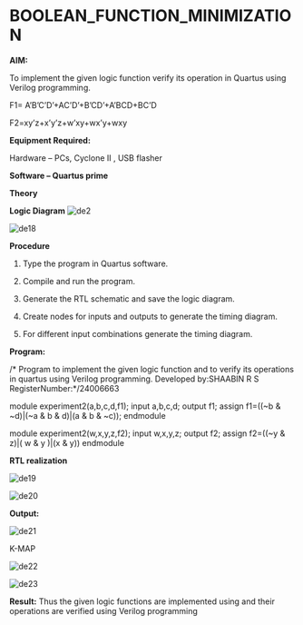 # BOOLEAN_FUNCTION_MINIMIZATION

**AIM:**

To implement the given logic function verify its operation in Quartus using Verilog programming.

F1= A’B’C’D’+AC’D’+B’CD’+A’BCD+BC’D 

F2=xy’z+x’y’z+w’xy+wx’y+wxy

**Equipment Required:**

Hardware – PCs, Cyclone II , USB flasher

**Software – Quartus prime**

**Theory**

**Logic Diagram**
 ![de2](https://github.com/user-attachments/assets/12e4790f-6a58-4c9c-897b-d7a3b570d393)


 ![de18](https://github.com/user-attachments/assets/5642dfc1-152b-4238-9a14-4c0f91cc1b56)

**Procedure**

1.	Type the program in Quartus software.

2.	Compile and run the program.

3.	Generate the RTL schematic and save the logic diagram.

4.	Create nodes for inputs and outputs to generate the timing diagram.

5.	For different input combinations generate the timing diagram.


**Program:**

/* Program to implement the given logic function and to verify its operations in quartus using Verilog programming. 
Developed by:SHAABIN R S RegisterNumber:*/24006663


 module experiment2(a,b,c,d,f1);
 input a,b,c,d;
 output f1;
 assign f1=((~b & ~d)|(~a & b & d)|(a & b & ~c));
 endmodule


 
 module experiment2(w,x,y,z,f2);
 input w,x,y,z;
 output f2;
 assign f2=((~y & z)|( w & y )|(x & y))
 endmodule

**RTL realization**



![de19](https://github.com/user-attachments/assets/e3066543-b288-42a0-a5e4-f89581154877)






![de20](https://github.com/user-attachments/assets/ec122850-e926-4b35-9785-fa01a9e9173a)


**Output:**



![de21](https://github.com/user-attachments/assets/14e50194-f028-4cfb-bf64-525ccded9da6)




K-MAP



![de22](https://github.com/user-attachments/assets/e98fc4e8-86a2-4124-8cd0-4246f5b77195)




![de23](https://github.com/user-attachments/assets/3f8999cd-e578-4dcc-bf38-d401fd41c954)



**Result:**
 Thus the given logic functions are implemented using and their operations are verified using
 Verilog programming


